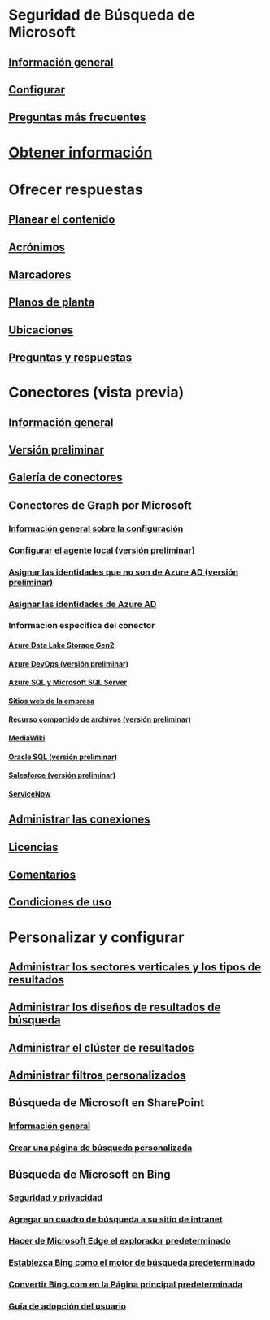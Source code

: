 # Seguridad de Búsqueda de Microsoft
## [Información general](overview-microsoft-search.md)
## [Configurar](setup-microsoft-search.md)
## [Preguntas más frecuentes](faqs.md)
# [Obtener información](get-insights.md)
# Ofrecer respuestas
## [Planear el contenido](plan-your-content.md)
## [Acrónimos](manage-acronyms.md)
## [Marcadores](manage-bookmarks.md)
## [Planos de planta](manage-floorplans.md)
## [Ubicaciones](manage-locations.md)
## [Preguntas y respuestas](manage-qas.md)
# Conectores (vista previa)
## [Información general](connectors-overview.md)
## [Versión preliminar](connectors-preview.md)
## [Galería de conectores](connectors-gallery.md)
## Conectores de Graph por Microsoft
### [Información general sobre la configuración](configure-connector.md)
### [Configurar el agente local (versión preliminar)](on-prem-agent.md)
### [Asignar las identidades que no son de Azure AD (versión preliminar)](map-non-aad.md)
### [Asignar las identidades de Azure AD ](map-aad.md)
### Información específica del conector
#### [Azure Data Lake Storage Gen2](azure-data-lake-connector.md)
#### [Azure DevOps (versión preliminar)](azure-devops-connector.md)
#### [Azure SQL y Microsoft SQL Server](MSSQL-connector.md)
#### [Sitios web de la empresa](enterprise-web-connector.md)
#### [Recurso compartido de archivos (versión preliminar)](fileshare-connector.md)
#### [MediaWiki](mediawiki-connector.md)
#### [Oracle SQL (versión preliminar)](OracleSQL-connector.md)
#### [Salesforce (versión preliminar)](salesforce-connector.md)
#### [ServiceNow](servicenow-connector.md)
## [Administrar las conexiones](manage-connector.md)
## [Licencias](licensing.md)
## [Comentarios](connectors-feedback.md)
## [Condiciones de uso](terms-of-use.md)
# Personalizar y configurar
## [Administrar los sectores verticales y los tipos de resultados](customize-search-page.md)
## [Administrar los diseños de resultados de búsqueda](customize-results-layout.md)
## [Administrar el clúster de resultados](result-cluster.md)
## [Administrar filtros personalizados](custom-filters.md)
## Búsqueda de Microsoft en SharePoint
### [Información general](get-started-search-in-sharepoint-online.md)
### [Crear una página de búsqueda personalizada](create-search-results-pages.md)
## Búsqueda de Microsoft en Bing
### [Seguridad y privacidad](security-for-search.md)
### [Agregar un cuadro de búsqueda a su sitio de intranet](add-a-search-box-to-your-intranet-site.md)
### [Hacer de Microsoft Edge el explorador predeterminado](set-default-browser.md)
### [Establezca Bing como el motor de búsqueda predeterminado](set-default-search-engine.md)
### [Convertir Bing.com en la Página principal predeterminada](set-default-homepage.md)
### [Guía de adopción del usuario](user-adoption-guide.md)
